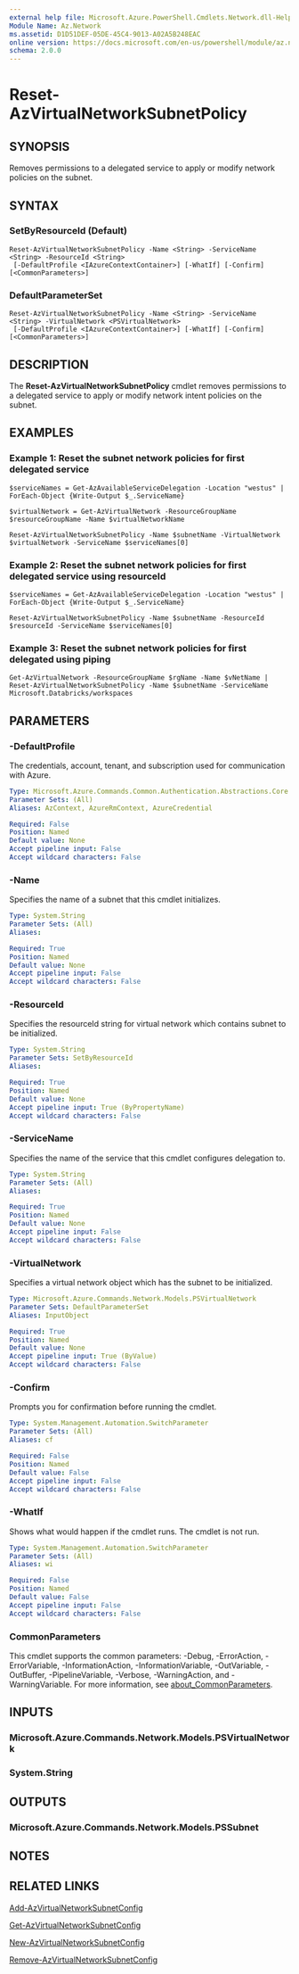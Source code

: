 ```yaml
---
external help file: Microsoft.Azure.PowerShell.Cmdlets.Network.dll-Help.xml
Module Name: Az.Network
ms.assetid: D1D51DEF-05DE-45C4-9013-A02A5B248EAC
online version: https://docs.microsoft.com/en-us/powershell/module/az.network/reset-azvirtualnetworksubnetpolicy
schema: 2.0.0
---
```


# Reset-AzVirtualNetworkSubnetPolicy

## SYNOPSIS
Removes permissions to a delegated service to apply or modify network policies on the subnet.

## SYNTAX

### SetByResourceId (Default)
```
Reset-AzVirtualNetworkSubnetPolicy -Name <String> -ServiceName <String> -ResourceId <String>
 [-DefaultProfile <IAzureContextContainer>] [-WhatIf] [-Confirm] [<CommonParameters>]
```

### DefaultParameterSet
```
Reset-AzVirtualNetworkSubnetPolicy -Name <String> -ServiceName <String> -VirtualNetwork <PSVirtualNetwork>
 [-DefaultProfile <IAzureContextContainer>] [-WhatIf] [-Confirm] [<CommonParameters>]
```

## DESCRIPTION
The **Reset-AzVirtualNetworkSubnetPolicy** cmdlet removes permissions to a delegated service to apply or modify network intent policies on the subnet.

## EXAMPLES

### Example 1: Reset the subnet network policies for first delegated service
```
$serviceNames = Get-AzAvailableServiceDelegation -Location "westus" | ForEach-Object {Write-Output $_.ServiceName}

$virtualNetwork = Get-AzVirtualNetwork -ResourceGroupName $resourceGroupName -Name $virtualNetworkName

Reset-AzVirtualNetworkSubnetPolicy -Name $subnetName -VirtualNetwork $virtualNetwork -ServiceName $serviceNames[0]
```

### Example 2: Reset the subnet network policies for first delegated service using resourceId
```
$serviceNames = Get-AzAvailableServiceDelegation -Location "westus" | ForEach-Object {Write-Output $_.ServiceName}

Reset-AzVirtualNetworkSubnetPolicy -Name $subnetName -ResourceId $resourceId -ServiceName $serviceNames[0]
```

### Example 3: Reset the subnet network policies for first delegated using piping
```
Get-AzVirtualNetwork -ResourceGroupName $rgName -Name $vNetName | Reset-AzVirtualNetworkSubnetPolicy -Name $subnetName -ServiceName Microsoft.Databricks/workspaces
```

## PARAMETERS

### -DefaultProfile
The credentials, account, tenant, and subscription used for communication with Azure.

```yaml
Type: Microsoft.Azure.Commands.Common.Authentication.Abstractions.Core.IAzureContextContainer
Parameter Sets: (All)
Aliases: AzContext, AzureRmContext, AzureCredential

Required: False
Position: Named
Default value: None
Accept pipeline input: False
Accept wildcard characters: False
```

### -Name
Specifies the name of a subnet that this cmdlet initializes.

```yaml
Type: System.String
Parameter Sets: (All)
Aliases:

Required: True
Position: Named
Default value: None
Accept pipeline input: False
Accept wildcard characters: False
```

### -ResourceId
Specifies the resourceId string for virtual network which contains subnet to be initialized.

```yaml
Type: System.String
Parameter Sets: SetByResourceId
Aliases:

Required: True
Position: Named
Default value: None
Accept pipeline input: True (ByPropertyName)
Accept wildcard characters: False
```

### -ServiceName
Specifies the name of the service that this cmdlet configures delegation to.

```yaml
Type: System.String
Parameter Sets: (All)
Aliases:

Required: True
Position: Named
Default value: None
Accept pipeline input: False
Accept wildcard characters: False
```

### -VirtualNetwork
Specifies a virtual network object which has the subnet to be initialized.

```yaml
Type: Microsoft.Azure.Commands.Network.Models.PSVirtualNetwork
Parameter Sets: DefaultParameterSet
Aliases: InputObject

Required: True
Position: Named
Default value: None
Accept pipeline input: True (ByValue)
Accept wildcard characters: False
```

### -Confirm
Prompts you for confirmation before running the cmdlet.

```yaml
Type: System.Management.Automation.SwitchParameter
Parameter Sets: (All)
Aliases: cf

Required: False
Position: Named
Default value: False
Accept pipeline input: False
Accept wildcard characters: False
```

### -WhatIf
Shows what would happen if the cmdlet runs.
The cmdlet is not run.

```yaml
Type: System.Management.Automation.SwitchParameter
Parameter Sets: (All)
Aliases: wi

Required: False
Position: Named
Default value: False
Accept pipeline input: False
Accept wildcard characters: False
```

### CommonParameters
This cmdlet supports the common parameters: -Debug, -ErrorAction, -ErrorVariable, -InformationAction, -InformationVariable, -OutVariable, -OutBuffer, -PipelineVariable, -Verbose, -WarningAction, and -WarningVariable. For more information, see [about_CommonParameters](http://go.microsoft.com/fwlink/?LinkID=113216).

## INPUTS

### Microsoft.Azure.Commands.Network.Models.PSVirtualNetwork

### System.String

## OUTPUTS

### Microsoft.Azure.Commands.Network.Models.PSSubnet

## NOTES

## RELATED LINKS

[Add-AzVirtualNetworkSubnetConfig](./Add-AzVirtualNetworkSubnetConfig.md)

[Get-AzVirtualNetworkSubnetConfig](./Get-AzVirtualNetworkSubnetConfig.md)

[New-AzVirtualNetworkSubnetConfig](./New-AzVirtualNetworkSubnetConfig.md)

[Remove-AzVirtualNetworkSubnetConfig](./Remove-AzVirtualNetworkSubnetConfig.md)

